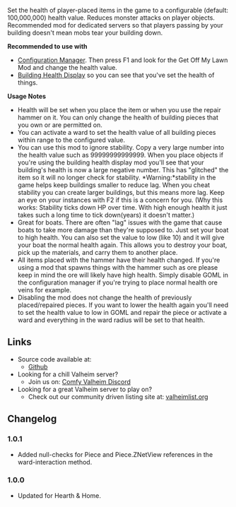 Set the health of player-placed items in the game to a configurable (default: 100,000,000) health value. Reduces monster attacks on player objects. Recommended mod for dedicated servers so that players passing by your building doesn't mean mobs tear your building down.

**Recommended to use with**

- [Configuration Manager](https://www.nexusmods.com/valheim/mods/740)﻿. Then press F1 and look for the Get Off My Lawn Mod and change the health value.
- [Building Health Display](https://www.nexusmods.com/valheim/mods/793)﻿ so you can see that you've set the health of things.


**Usage Notes**

- Health will be set when you place the item or when you use the repair hammer on it. You can only change the health of building pieces that you own or are permitted on.
- You can activate a ward to set the health value of all building pieces within range to the configured value.
- You can use this mod to ignore stability. Copy a very large number into the health value such as 99999999999999. When you place objects if you're using the building health display mod you'll see that your building's health is now a large negative number. This has "glitched" the item so it will no longer check for stability. *Warning:*stability in the game helps keep buildings smaller to reduce lag. When you cheat stability you can create larger buildings, but this means more lag. Keep an eye on your instances with F2 if this is a concern for you. (Why this works: Stability ticks down HP over time. With high enough health it just takes such a long time to tick down(years) it doesn't matter.)
- Great for boats. There are often "lag" issues with the game that cause boats to take more damage than they're supposed to. Just set your boat to high health. You can also set the value to low (like 10) and it will give your boat the normal health again. This allows you to destroy your boat, pick up the materials, and carry them to another place.
- All items placed with the hammer have their health changed. If you're using a mod that spawns things with the hammer such as ore please keep in mind the ore will likely have high health. Simply disable GOML in the configuration manager if you're trying to place normal health ore veins for example.
- Disabling the mod does not change the health of previously placed/repaired pieces. If you want to lower the health again you'll need to set the health value to low in GOML and repair the piece or activate a ward and everything in the ward radius will be set to that health.

## Links

  * Source code available at:
    * [Github](https://github.com/redseiko/ComfyMods/tree/main/EulersRuler)
  * Looking for a chill Valheim server?
    * Join us on: [Comfy Valheim Discord](https://discord.gg/ameHJz5PFk)
  * Looking for a great Valheim server to play on?
    * Check out our community driven listing site at: [valheimlist.org](https://valheimlist.org/)

## Changelog

### 1.0.1

  * Added null-checks for Piece and Piece.ZNetView references in the ward-interaction method.

### 1.0.0

  * Updated for Hearth & Home.
